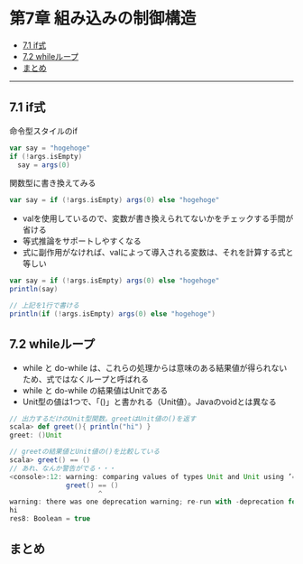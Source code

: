 # 第7章 組み込みの制御構造
* [7.1 if式](#7.1)
* [7.2 whileループ](#7.2)
* [まとめ](#matome)

---

<a name="7.1"></a>
## 7.1 if式
命令型スタイルのif
```scala
var say = "hogehoge"
if (!args.isEmpty)
  say = args(0)
```

関数型に書き換えてみる
```scala
var say = if (!args.isEmpty) args(0) else "hogehoge"
```
* valを使用しているので、変数が書き換えられてないかをチェックする手間が省ける
* 等式推論をサポートしやすくなる
* 式に副作用がなければ、valによって導入される変数は、それを計算する式と等しい

```scala
var say = if (!args.isEmpty) args(0) else "hogehoge"
println(say)

// 上記を1行で書ける
println(if (!args.isEmpty) args(0) else "hogehoge")
```


<a name="7.2"></a>
## 7.2 whileループ
* while と do-while は、これらの処理からは意味のある結果値が得られないため、式ではなくループと呼ばれる
* while と do-while の結果値はUnitである
* Unit型の値は1つで、「()」と書かれる（Unit値）。Javaのvoidとは異なる

```scala
// 出力するだけのUnit型関数。greetはUnit値の()を返す
scala> def greet(){ println("hi") }
greet: ()Unit

// greetの結果値とUnit値の()を比較している
scala> greet() == ()
// あれ、なんか警告がでる・・・
<console>:12: warning: comparing values of types Unit and Unit using ’==’ will always yield true
              greet() == ()
                      ^
warning: there was one deprecation warning; re-run with -deprecation for details
hi
res8: Boolean = true
```









<a name="matome"></a>
## まとめ
